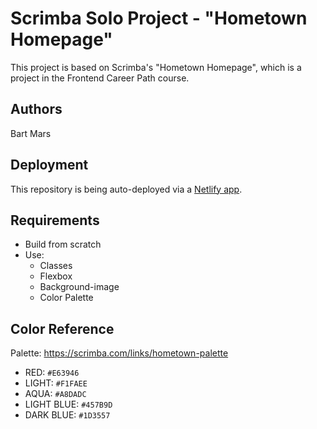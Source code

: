 # Scrimba Solo Project - "Hometown Homepage"
This project is based on Scrimba's "Hometown Homepage", which is a project in the Frontend Career Path course. 

## Authors
Bart Mars

## Deployment
This repository is being auto-deployed via a [Netlify app](https://astonishing-queijadas-cc6274.netlify.app).

## Requirements
* Build from scratch
* Use:
    * Classes
    * Flexbox
    * Background-image
    * Color Palette

## Color Reference
Palette: https://scrimba.com/links/hometown-palette

* RED: `#E63946`
* LIGHT: `#F1FAEE`
* AQUA: `#A8DADC`
* LIGHT BLUE: `#457B9D`
* DARK BLUE: `#1D3557`
